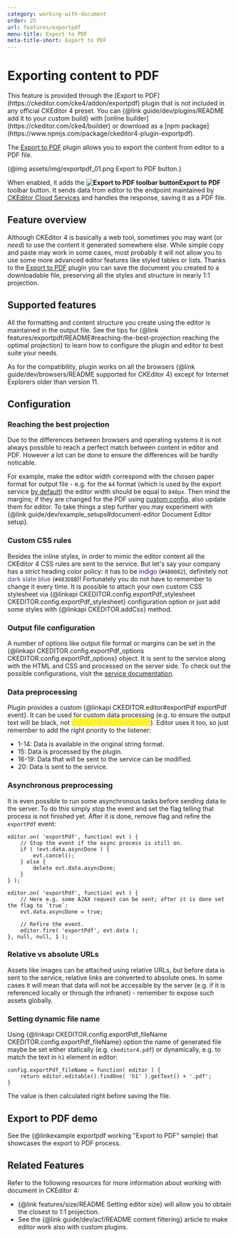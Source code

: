 ```yaml
---
category: working-with-document
order: 25
url: features/exportpdf
menu-title: Export to PDF
meta-title-short: Export to PDF
---
```

<!--
Copyright (c) 2003-2020, CKSource - Frederico Knabben. All rights reserved.
For licensing, see LICENSE.md.
-->

# Exporting content to PDF

<info-box info="">
	This feature is provided through the [Export to PDF](https://ckeditor.com/cke4/addon/exportpdf) plugin that is not included in any official CKEditor 4 preset. You can {@link guide/dev/plugins/README add it to your custom build} with [online builder](https://ckeditor.com/cke4/builder) or download as a [npm package](https://www.npmjs.com/package/ckeditor4-plugin-exportpdf).
</info-box>

The [Export to PDF](https://ckeditor.com/cke4/addon/exportpdf) plugin allows you to export the content from editor to a PDF file.

{@img assets/img/exportpdf_01.png Export to PDF button.}

When enabled, it adds the **<img class="inline" src="%BASE_PATH%/assets/img/exportpdf-button.png" alt="Export to PDF toolbar button">Export to PDF** toolbar button. It sends data from editor to the endpoint maintained by [CKEditor Cloud Services](https://ckeditor.com/ckeditor-cloud-services/) and handles the response, saving it as a PDF file.

## Feature overview

Although CKEditor 4 is basically a web tool, sometimes you may want (or *need*) to use the content it generated somewhere else. While simple copy and paste may work in some cases, most probably it will not allow you to use some more advanced editor features like styled tables or lists. Thanks to the [Export to PDF](https://ckeditor.com/cke4/addon/exportpdf) plugin you can save the document you created to a downloadable file, preserving all the styles and structure in nearly 1:1 projection.

## Supported features

All the formatting and content structure you create using the editor is maintained in the output file. See the tips for {@link features/exportpdf/README#reaching-the-best-projection reaching the optimal projection} to learn how to configure the plugin and editor to best suite your needs.

As for the compatibility, plugin works on all the browsers {@link guide/dev/browsers/README supported for CKEditor 4} except for Internet Explorers older than version 11.

## Configuration

### Reaching the best projection

Due to the differences between browsers and operating systems it is not always possible to reach a perfect match between content in editor and PDF. However a lot can be done to ensure the differences will be hardly noticable.

For example, make the editor width correspond with the chosen paper format for output file - e.g. for the `A4` format (which is used by the export service [by default](https://pdf-converter.cke-cs.com/docs#section/PDF-options/Page-format)) the editor width should be equal to `840px`. Then mind the margins; if they are changed for the PDF using [custom config](https://pdf-converter.cke-cs.com/docs#section/PDF-options/Margins), also update them for editor. To take things a step further you may experiment with {@link guide/dev/example_setups#document-editor Document Editor setup}.

### Custom CSS rules

Besides the inline styles, in order to mimic the editor content all the CKEditor 4 CSS rules are sent to the service. But let's say your company has a strict heading color policy: it has to be <span style="color:#4B0082">indigo</span> (`#4B0082`), definitely not <span style="color:#483D8B">dark slate blue</span> (`#483D8B`)! Fortunately you do not have to remember to change it every time. It is possible to attach your own custom CSS stylesheet via {@linkapi CKEDITOR.config.exportPdf_stylesheet CKEDITOR.config.exportPdf_stylesheet} configuration option or just add some styles with {@linkapi CKEDITOR.addCss} method.

### Output file configuration

A number of options like output file format or margins can be set in the {@linkapi CKEDITOR.config.exportPdf_options CKEDITOR.config.exportPdf_options} object. It is sent to the service along with the HTML and CSS and processed on the server side. To check out the possible configurations, visit the [service documentation](https://pdf-converter.cke-cs.com/docs).

### Data preprocessing

Plugin provides a custom {@linkapi CKEDITOR.editor#exportPdf exportPdf event}. It can be used for custom data processing (e.g. to ensure the output text will be black, not <span style="color:pink;background-color:yellow">pink on yellow background</span>). Editor uses it too, so just remember to add the right priority to the listener:

* 1-14: Data is available in the original string format.
* 15: Data is processed by the plugin.
* 16-19: Data that will be sent to the service can be modified.
* 20: Data is sent to the service.

### Asynchronous preprocessing

It is even possible to run some asynchronous tasks before sending data to the server. To do this simply stop the event and set the flag telling that process is not finished yet. After it is done, remove flag and refire the `exportPdf` event:

	editor.on( 'exportPdf', function( evt ) {
		// Stop the event if the async process is still on.
		if ( !evt.data.asyncDone ) {
			evt.cancel();
		} else {
			delete evt.data.asyncDone;
		}
	} );

	editor.on( 'exportPdf', function( evt ) {
		// Here e.g. some AJAX request can be sent; after it is done set the flag to `true`:
		evt.data.asyncDone = true;

		// Refire the event.
		editor.fire( 'exportPdf', evt.data );
	}, null, null, 1 );

### Relative vs absolute URLs

Assets like images can be attached using relative URLs, but before data is sent to the service, relative links are converted to absolute ones. In some cases it will mean that data will not be accessible by the server (e.g. if it is referenced locally or through the infranet) - remember to expose such assets globally.

### Setting dynamic file name

Using {@linkapi CKEDITOR.config.exportPdf_fileName CKEDITOR.config.exportPdf_fileName} option the name of generated file maybe be set either statically (e.g. `ckeditor4.pdf`) or dynamically, e.g. to match the text in `h1` element in editor:

	config.exportPdf_fileName = function( editor ) {
		return editor.editable().findOne( 'h1' ).getText() + '.pdf';
	}

The value is then calculated right before saving the file.

## Export to PDF demo

See the {@linkexample exportpdf working "Export to PDF" sample} that showcases the export to PDF process.

## Related Features

Refer to the following resources for more information about working with document in CKEditor 4:

* {@link features/size/README Setting editor size} will allow you to obtain the closest to 1:1 projection.
* See the {@link guide/dev/acf/README content filtering} article to make editor work also with custom plugins.
